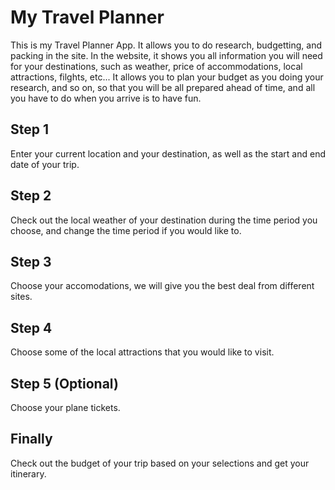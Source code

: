 # My Travel Planner
This is my Travel Planner App. It allows you to do research, budgetting, and packing in the site. In the website, it shows you all information you will need for your destinations, such as weather, price of accommodations, local attractions, filghts, etc... It allows you to plan your budget as you doing your research, and so on, so that you will be all prepared ahead of time, and all you have to do when you arrive is to have fun.

## Step 1
Enter your current location and your destination, as well as the start and end date of your trip.

## Step 2
Check out the local weather of your destination during the time period you choose, and change the time period if you would like to.

## Step 3
Choose your accomodations, we will give you the best deal from different sites.

## Step 4 
Choose some of the local attractions that you would like to visit.

## Step 5 (Optional)
Choose your plane tickets.

## Finally
Check out the budget of your trip based on your selections and get your itinerary.
